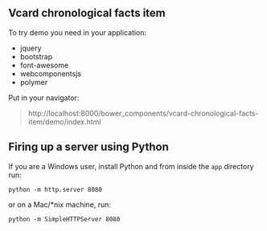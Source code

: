 ## Vcard chronological facts item
To try demo you need in your application:
  -  jquery
  -  bootstrap
  -  font-awesome
  -  webcomponentsjs
  -  polymer

Put in your navigator:
> http://localhost:8000/bower_components/vcard-chronological-facts-item/demo/index.html

## Firing up a server using Python

If you are a Windows user, install Python and from inside the `app` directory run:

```
python -m http.server 8080
```

or on a Mac/*nix machine, run:

```
python -m SimpleHTTPServer 8080
```